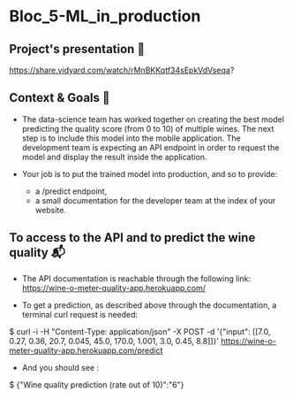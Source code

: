# Bloc_5-ML_in_production

## Project's presentation 🎥
https://share.vidyard.com/watch/rMnBKKqtf34sEpkVdVseqa?

## Context & Goals 🎯
* The data-science team has worked together on creating the best model predicting the quality score (from 0 to 10) of multiple wines. The next step is to include this model into the mobile application. The development team is expecting an API endpoint in order to request the model and display the result inside the application.

* Your job is to put the trained model into production, and so to provide:
    - a /predict endpoint,
    - a small documentation for the developer team at the index of your website.

## To access to the API and to predict the wine quality 📬
* The API documentation is reachable through the following link: https://wine-o-meter-quality-app.herokuapp.com/

* To get a prediction, as described above through the documentation, a terminal curl request is needed:

$ curl -i -H "Content-Type: application/json" -X POST -d '{"input": [[7.0, 0.27, 0.36, 20.7, 0.045, 45.0, 170.0, 1.001, 3.0, 0.45, 8.8]]}' https://wine-o-meter-quality-app.herokuapp.com/predict

* And you should see : 

$ {"Wine quality prediction (rate out of 10)":"6"}
